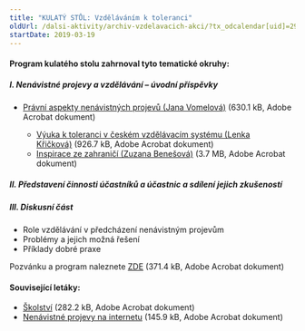 ```yaml
---
title: "KULATÝ STŮL: Vzděláváním k toleranci"
oldUrl: /dalsi-aktivity/archiv-vzdelavacich-akci/?tx_odcalendar[uid]=291&cHash=628c2e76231b3136732776d991cba8ec
startDate: 2019-03-19
---
```


<h4 class="oranzova">Program kulatého stolu zahrnoval tyto tematické okruhy:</h4>
<p class="oranzova"></p><h5 class="seda oranzova">I. Nenávistné projevy a vzdělávání – úvodní příspěvky</h5><ul><li><a href="https://www.ochrance.cz/uploads-import/projekt_ESF/00_2019_VA/KULATE_STOLY/03_19_Vzdelavanim_k_toleranci/03_19_Pravni_aspekty_nenavistnych_projevu_PREZENTACE.pdf" target="_blank">Právní aspekty nenávistných projevů (Jana Vomelová)</a> (630.1 kB, Adobe Acrobat dokument)</li><ul><li><a href="https://www.ochrance.cz/uploads-import/projekt_ESF/00_2019_VA/KULATE_STOLY/03_19_Vzdelavanim_k_toleranci/03_19_Vyuka_k_toleranci_v_ceskem_vzdelavacim_systemu_PREZENTACE.pdf" target="_blank">Výuka k toleranci v českém vzdělávacím systému (Lenka Křičková)</a> (926.7 kB, Adobe Acrobat dokument)</li><li><a href="https://www.ochrance.cz/uploads-import/projekt_ESF/00_2019_VA/KULATE_STOLY/03_19_Vzdelavanim_k_toleranci/03_19_Priklady_zahranicnich_no_hate_kampani_PREZENTACE.pdf" target="_blank">Inspirace ze zahraničí (Zuzana Benešová)</a> (3.7 MB, Adobe Acrobat dokument)</li></ul></ul><h5 class="seda oranzova">II. Představení činnosti účastníků a účastnic a sdílení jejich zkušeností</h5><h5 class="seda oranzova">III. Diskusní část</h5><ul><li>Role vzdělávání v předcházení nenávistným projevům</li><li>Problémy a jejich možná řešení</li><li>Příklady dobré praxe</li></ul><p>Pozvánku a program naleznete <a href="https://www.ochrance.cz/uploads-import/projekt_ESF/00_2019_VA/KULATE_STOLY/03_19_Vzdelavanim_k_toleranci/03_19_Vzdelavanim_k_toleranci_POZVANKA.pdf" target="_blank">ZDE</a> (371.4 kB, Adobe Acrobat dokument)</p>
<p></p><h4 class="oranzova">Související letáky:</h4><p></p><ul><li><a href="https://www.ochrance.cz/uploads-import/projekt_ESF/00_2019_VA/KULATE_STOLY/03_19_Vzdelavanim_k_toleranci/Skolstvi_LETAK.pdf" target="_blank">Školství</a> (282.2 kB, Adobe Acrobat dokument)</li><li><a href="https://www.ochrance.cz/uploads-import/projekt_ESF/00_2019_VA/KULATE_STOLY/03_19_Vzdelavanim_k_toleranci/Nenavistne_projevy_na_internetu_LETAK.pdf" target="_blank">Nenávistné projevy na internetu</a> (145.9 kB, Adobe Acrobat dokument)</li></ul>
